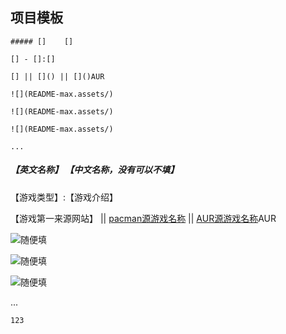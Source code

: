 ## 项目模板


```
##### []    []

[] - []:[]

[] || []() || []()AUR

![](README-max.assets/)

![](README-max.assets/)

![](README-max.assets/)

...

```



##### 【英文名称】    【中文名称，没有可以不填】

【游戏类型】:【游戏介绍】

【游戏第一来源网站】 || [pacman源游戏名称](pacman源游戏包地址) || [AUR源游戏名称](AUR源游戏包地址)AUR

![随便填](README-max.assets/图片名称)

![随便填](README-max.assets/图片名称)

![随便填](README-max.assets/图片名称)

...





```
123
```

